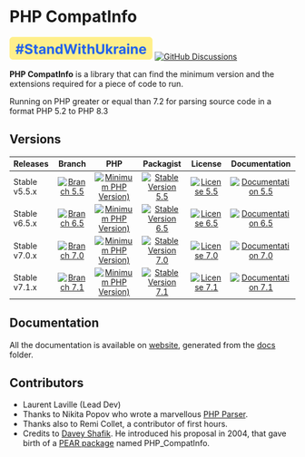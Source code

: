 <!-- markdownlint-disable MD013 -->
# PHP CompatInfo

[![StandWithUkraine](https://raw.githubusercontent.com/vshymanskyy/StandWithUkraine/main/badges/StandWithUkraine.svg)](https://github.com/vshymanskyy/StandWithUkraine/blob/main/docs/README.md)
[![GitHub Discussions](https://img.shields.io/github/discussions/llaville/php-compatinfo)](https://github.com/llaville/php-compatinfo/discussions)

**PHP CompatInfo** is a library that can find the minimum version and the extensions required for a piece of code to run.

Running on PHP greater or equal than 7.2 for parsing source code in a format PHP 5.2 to PHP 8.3

## Versions

| Releases        |                   Branch                    |                              PHP                              |                         Packagist                         |                    License                     |                          Documentation                           |
|:----------------|:-------------------------------------------:|:-------------------------------------------------------------:|:---------------------------------------------------------:|:----------------------------------------------:|:----------------------------------------------------------------:|
| Stable v5.5.x   | [![Branch 5.5][Branch_55x-img]][Branch_55x] | [![Minimum PHP Version)][PHPVersion_55x-img]][PHPVersion_55x] | [![Stable Version 5.5][Packagist_55x-img]][Packagist_55x] | [![License 5.5][License_55x-img]][License_55x] | [![Documentation 5.5][Documentation_55x-img]][Documentation_55x] |
| Stable v6.5.x   | [![Branch 6.5][Branch_65x-img]][Branch_65x] | [![Minimum PHP Version)][PHPVersion_65x-img]][PHPVersion_65x] | [![Stable Version 6.5][Packagist_65x-img]][Packagist_65x] | [![License 6.5][License_65x-img]][License_65x] | [![Documentation 6.5][Documentation_65x-img]][Documentation_65x] |
| Stable v7.0.x   | [![Branch 7.0][Branch_70x-img]][Branch_70x] | [![Minimum PHP Version)][PHPVersion_70x-img]][PHPVersion_70x] | [![Stable Version 7.0][Packagist_70x-img]][Packagist_70x] | [![License 7.0][License_70x-img]][License_70x] | [![Documentation 7.0][Documentation_70x-img]][Documentation_70x] |
| Stable v7.1.x   | [![Branch 7.1][Branch_71x-img]][Branch_71x] | [![Minimum PHP Version)][PHPVersion_71x-img]][PHPVersion_71x] | [![Stable Version 7.1][Packagist_71x-img]][Packagist_71x] | [![License 7.1][License_71x-img]][License_71x] | [![Documentation 7.1][Documentation_71x-img]][Documentation_71x] |

[Branch_55x-img]: https://img.shields.io/badge/branch-5.5-orange
[Branch_55x]: https://github.com/llaville/php-compatinfo/tree/5.5
[PHPVersion_55x-img]: https://img.shields.io/packagist/php-v/bartlett/php-compatinfo/5.5.6
[PHPVersion_55x]: https://www.php.net/supported-versions.php
[Packagist_55x-img]: https://img.shields.io/badge/packagist-v5.5.6-blue
[Packagist_55x]: https://packagist.org/packages/bartlett/php-compatinfo
[License_55x-img]: https://img.shields.io/packagist/l/bartlett/php-compatinfo
[License_55x]: https://github.com/llaville/php-compatinfo/blob/5.5/LICENSE
[Documentation_55x-img]: https://img.shields.io/badge/documentation-v5.5-green
[Documentation_55x]: https://github.com/llaville/php-compatinfo/tree/5.5/docs

[Branch_65x-img]: https://img.shields.io/badge/branch-6.5-orange
[Branch_65x]: https://github.com/llaville/php-compatinfo/tree/6.5
[PHPVersion_65x-img]: https://img.shields.io/packagist/php-v/bartlett/php-compatinfo/6.5.5
[PHPVersion_65x]: https://www.php.net/supported-versions.php
[Packagist_65x-img]: https://img.shields.io/badge/packagist-v6.5.5-blue
[Packagist_65x]: https://packagist.org/packages/bartlett/php-compatinfo
[License_65x-img]: https://img.shields.io/packagist/l/bartlett/php-compatinfo
[License_65x]: https://github.com/llaville/php-compatinfo/blob/6.5/LICENSE
[Documentation_65x-img]: https://img.shields.io/badge/documentation-v6.5-green
[Documentation_65x]: https://github.com/llaville/php-compatinfo/tree/6.5/docs

[Branch_70x-img]: https://img.shields.io/badge/branch-7.0-orange
[Branch_70x]: https://github.com/llaville/php-compatinfo/tree/7.0
[PHPVersion_70x-img]: https://img.shields.io/packagist/php-v/bartlett/php-compatinfo/7.0.1
[PHPVersion_70x]: https://www.php.net/supported-versions.php
[Packagist_70x-img]: https://img.shields.io/badge/packagist-v7.0.3-blue
[Packagist_70x]: https://packagist.org/packages/bartlett/php-compatinfo
[License_70x-img]: https://img.shields.io/packagist/l/bartlett/php-compatinfo
[License_70x]: https://github.com/llaville/php-compatinfo/blob/7.0/LICENSE
[Documentation_70x-img]: https://img.shields.io/badge/documentation-v7.0-green
[Documentation_70x]: https://github.com/llaville/php-compatinfo/tree/7.0/docs

[Branch_71x-img]: https://img.shields.io/badge/branch-7.1-orange
[Branch_71x]: https://github.com/llaville/php-compatinfo/tree/7.1
[PHPVersion_71x-img]: https://img.shields.io/packagist/php-v/bartlett/php-compatinfo/7.1.0
[PHPVersion_71x]: https://www.php.net/supported-versions.php
[Packagist_71x-img]: https://img.shields.io/badge/packagist-v7.1.2-blue
[Packagist_71x]: https://packagist.org/packages/bartlett/php-compatinfo
[License_71x-img]: https://img.shields.io/packagist/l/bartlett/php-compatinfo
[License_71x]: https://github.com/llaville/php-compatinfo/blob/7.1/LICENSE
[Documentation_71x-img]: https://img.shields.io/badge/documentation-v7.1-green
[Documentation_71x]: https://github.com/llaville/php-compatinfo/tree/7.1/docs

## Documentation

All the documentation is available on [website](https://llaville.github.io/php-compatinfo/7.1),
generated from the [docs](https://github.com/llaville/php-compatinfo/tree/7.1/docs) folder.

## Contributors

* Laurent Laville (Lead Dev)
* Thanks to Nikita Popov who wrote a marvellous [PHP Parser](https://github.com/nikic/PHP-Parser).
* Thanks also to Remi Collet, a contributor of first hours.
* Credits to [Davey Shafik](https://github.com/dshafik). He introduced his proposal in 2004, that gave birth of a [PEAR package](http://pear.php.net/package/PHP_CompatInfo) named PHP_CompatInfo.
